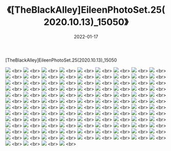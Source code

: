 ﻿---
layout: post
title:  《[TheBlackAlley]EileenPhotoSet.25(2020.10.13)_15050》
date:   2022-01-17
img: http://imgx.orgx.ga/漏D/2022/[TheBlackAlley]EileenPhotoSet.25(2020.10.13)_15050/000.jpg
categories: [美女, 清纯, 唯美]
---

[TheBlackAlley]EileenPhotoSet.25(2020.10.13)_15050

  ![](http://imgx.orgx.ga/漏D/2022/[TheBlackAlley]EileenPhotoSet.25(2020.10.13)_15050/001.jpg) <br> ![](http://imgx.orgx.ga/漏D/2022/[TheBlackAlley]EileenPhotoSet.25(2020.10.13)_15050/002.jpg) <br> ![](http://imgx.orgx.ga/漏D/2022/[TheBlackAlley]EileenPhotoSet.25(2020.10.13)_15050/003.jpg) <br> ![](http://imgx.orgx.ga/漏D/2022/[TheBlackAlley]EileenPhotoSet.25(2020.10.13)_15050/004.jpg) <br> ![](http://imgx.orgx.ga/漏D/2022/[TheBlackAlley]EileenPhotoSet.25(2020.10.13)_15050/005.jpg) <br> ![](http://imgx.orgx.ga/漏D/2022/[TheBlackAlley]EileenPhotoSet.25(2020.10.13)_15050/006.jpg) <br> ![](http://imgx.orgx.ga/漏D/2022/[TheBlackAlley]EileenPhotoSet.25(2020.10.13)_15050/007.jpg) <br> ![](http://imgx.orgx.ga/漏D/2022/[TheBlackAlley]EileenPhotoSet.25(2020.10.13)_15050/008.jpg) <br> ![](http://imgx.orgx.ga/漏D/2022/[TheBlackAlley]EileenPhotoSet.25(2020.10.13)_15050/009.jpg) <br> ![](http://imgx.orgx.ga/漏D/2022/[TheBlackAlley]EileenPhotoSet.25(2020.10.13)_15050/010.jpg) <br> ![](http://imgx.orgx.ga/漏D/2022/[TheBlackAlley]EileenPhotoSet.25(2020.10.13)_15050/011.jpg) <br> ![](http://imgx.orgx.ga/漏D/2022/[TheBlackAlley]EileenPhotoSet.25(2020.10.13)_15050/012.jpg) <br> ![](http://imgx.orgx.ga/漏D/2022/[TheBlackAlley]EileenPhotoSet.25(2020.10.13)_15050/013.jpg) <br> ![](http://imgx.orgx.ga/漏D/2022/[TheBlackAlley]EileenPhotoSet.25(2020.10.13)_15050/014.jpg) <br> ![](http://imgx.orgx.ga/漏D/2022/[TheBlackAlley]EileenPhotoSet.25(2020.10.13)_15050/015.jpg) <br> ![](http://imgx.orgx.ga/漏D/2022/[TheBlackAlley]EileenPhotoSet.25(2020.10.13)_15050/016.jpg) <br> ![](http://imgx.orgx.ga/漏D/2022/[TheBlackAlley]EileenPhotoSet.25(2020.10.13)_15050/017.jpg) <br> ![](http://imgx.orgx.ga/漏D/2022/[TheBlackAlley]EileenPhotoSet.25(2020.10.13)_15050/018.jpg) <br> ![](http://imgx.orgx.ga/漏D/2022/[TheBlackAlley]EileenPhotoSet.25(2020.10.13)_15050/019.jpg) <br> ![](http://imgx.orgx.ga/漏D/2022/[TheBlackAlley]EileenPhotoSet.25(2020.10.13)_15050/020.jpg) <br> ![](http://imgx.orgx.ga/漏D/2022/[TheBlackAlley]EileenPhotoSet.25(2020.10.13)_15050/021.jpg) <br> ![](http://imgx.orgx.ga/漏D/2022/[TheBlackAlley]EileenPhotoSet.25(2020.10.13)_15050/022.jpg) <br> ![](http://imgx.orgx.ga/漏D/2022/[TheBlackAlley]EileenPhotoSet.25(2020.10.13)_15050/023.jpg) <br> ![](http://imgx.orgx.ga/漏D/2022/[TheBlackAlley]EileenPhotoSet.25(2020.10.13)_15050/024.jpg) <br> ![](http://imgx.orgx.ga/漏D/2022/[TheBlackAlley]EileenPhotoSet.25(2020.10.13)_15050/025.jpg) <br> ![](http://imgx.orgx.ga/漏D/2022/[TheBlackAlley]EileenPhotoSet.25(2020.10.13)_15050/026.jpg) <br> ![](http://imgx.orgx.ga/漏D/2022/[TheBlackAlley]EileenPhotoSet.25(2020.10.13)_15050/027.jpg) <br> ![](http://imgx.orgx.ga/漏D/2022/[TheBlackAlley]EileenPhotoSet.25(2020.10.13)_15050/028.jpg) <br> ![](http://imgx.orgx.ga/漏D/2022/[TheBlackAlley]EileenPhotoSet.25(2020.10.13)_15050/029.jpg) <br> ![](http://imgx.orgx.ga/漏D/2022/[TheBlackAlley]EileenPhotoSet.25(2020.10.13)_15050/030.jpg) <br> ![](http://imgx.orgx.ga/漏D/2022/[TheBlackAlley]EileenPhotoSet.25(2020.10.13)_15050/031.jpg) <br> ![](http://imgx.orgx.ga/漏D/2022/[TheBlackAlley]EileenPhotoSet.25(2020.10.13)_15050/032.jpg) <br> ![](http://imgx.orgx.ga/漏D/2022/[TheBlackAlley]EileenPhotoSet.25(2020.10.13)_15050/033.jpg) <br> ![](http://imgx.orgx.ga/漏D/2022/[TheBlackAlley]EileenPhotoSet.25(2020.10.13)_15050/034.jpg) <br> ![](http://imgx.orgx.ga/漏D/2022/[TheBlackAlley]EileenPhotoSet.25(2020.10.13)_15050/035.jpg) <br> ![](http://imgx.orgx.ga/漏D/2022/[TheBlackAlley]EileenPhotoSet.25(2020.10.13)_15050/036.jpg) <br> ![](http://imgx.orgx.ga/漏D/2022/[TheBlackAlley]EileenPhotoSet.25(2020.10.13)_15050/037.jpg) <br> ![](http://imgx.orgx.ga/漏D/2022/[TheBlackAlley]EileenPhotoSet.25(2020.10.13)_15050/038.jpg) <br> ![](http://imgx.orgx.ga/漏D/2022/[TheBlackAlley]EileenPhotoSet.25(2020.10.13)_15050/039.jpg) <br> ![](http://imgx.orgx.ga/漏D/2022/[TheBlackAlley]EileenPhotoSet.25(2020.10.13)_15050/040.jpg) <br> ![](http://imgx.orgx.ga/漏D/2022/[TheBlackAlley]EileenPhotoSet.25(2020.10.13)_15050/041.jpg) <br> ![](http://imgx.orgx.ga/漏D/2022/[TheBlackAlley]EileenPhotoSet.25(2020.10.13)_15050/042.jpg) <br> ![](http://imgx.orgx.ga/漏D/2022/[TheBlackAlley]EileenPhotoSet.25(2020.10.13)_15050/043.jpg) <br> ![](http://imgx.orgx.ga/漏D/2022/[TheBlackAlley]EileenPhotoSet.25(2020.10.13)_15050/044.jpg) <br> ![](http://imgx.orgx.ga/漏D/2022/[TheBlackAlley]EileenPhotoSet.25(2020.10.13)_15050/045.jpg) <br> ![](http://imgx.orgx.ga/漏D/2022/[TheBlackAlley]EileenPhotoSet.25(2020.10.13)_15050/046.jpg) <br> ![](http://imgx.orgx.ga/漏D/2022/[TheBlackAlley]EileenPhotoSet.25(2020.10.13)_15050/047.jpg) <br> ![](http://imgx.orgx.ga/漏D/2022/[TheBlackAlley]EileenPhotoSet.25(2020.10.13)_15050/048.jpg) <br> ![](http://imgx.orgx.ga/漏D/2022/[TheBlackAlley]EileenPhotoSet.25(2020.10.13)_15050/049.jpg) <br> ![](http://imgx.orgx.ga/漏D/2022/[TheBlackAlley]EileenPhotoSet.25(2020.10.13)_15050/050.jpg) <br> ![](http://imgx.orgx.ga/漏D/2022/[TheBlackAlley]EileenPhotoSet.25(2020.10.13)_15050/051.jpg) <br> ![](http://imgx.orgx.ga/漏D/2022/[TheBlackAlley]EileenPhotoSet.25(2020.10.13)_15050/052.jpg) <br> ![](http://imgx.orgx.ga/漏D/2022/[TheBlackAlley]EileenPhotoSet.25(2020.10.13)_15050/053.jpg) <br> ![](http://imgx.orgx.ga/漏D/2022/[TheBlackAlley]EileenPhotoSet.25(2020.10.13)_15050/054.jpg) <br> ![](http://imgx.orgx.ga/漏D/2022/[TheBlackAlley]EileenPhotoSet.25(2020.10.13)_15050/055.jpg) <br> ![](http://imgx.orgx.ga/漏D/2022/[TheBlackAlley]EileenPhotoSet.25(2020.10.13)_15050/056.jpg) <br> ![](http://imgx.orgx.ga/漏D/2022/[TheBlackAlley]EileenPhotoSet.25(2020.10.13)_15050/057.jpg) <br> ![](http://imgx.orgx.ga/漏D/2022/[TheBlackAlley]EileenPhotoSet.25(2020.10.13)_15050/058.jpg) <br> ![](http://imgx.orgx.ga/漏D/2022/[TheBlackAlley]EileenPhotoSet.25(2020.10.13)_15050/059.jpg) <br> ![](http://imgx.orgx.ga/漏D/2022/[TheBlackAlley]EileenPhotoSet.25(2020.10.13)_15050/060.jpg) <br> ![](http://imgx.orgx.ga/漏D/2022/[TheBlackAlley]EileenPhotoSet.25(2020.10.13)_15050/061.jpg) <br> ![](http://imgx.orgx.ga/漏D/2022/[TheBlackAlley]EileenPhotoSet.25(2020.10.13)_15050/062.jpg) <br> ![](http://imgx.orgx.ga/漏D/2022/[TheBlackAlley]EileenPhotoSet.25(2020.10.13)_15050/063.jpg) <br> ![](http://imgx.orgx.ga/漏D/2022/[TheBlackAlley]EileenPhotoSet.25(2020.10.13)_15050/064.jpg) <br> ![](http://imgx.orgx.ga/漏D/2022/[TheBlackAlley]EileenPhotoSet.25(2020.10.13)_15050/065.jpg) <br> ![](http://imgx.orgx.ga/漏D/2022/[TheBlackAlley]EileenPhotoSet.25(2020.10.13)_15050/066.jpg) <br> ![](http://imgx.orgx.ga/漏D/2022/[TheBlackAlley]EileenPhotoSet.25(2020.10.13)_15050/067.jpg) <br> ![](http://imgx.orgx.ga/漏D/2022/[TheBlackAlley]EileenPhotoSet.25(2020.10.13)_15050/068.jpg) <br> ![](http://imgx.orgx.ga/漏D/2022/[TheBlackAlley]EileenPhotoSet.25(2020.10.13)_15050/069.jpg) <br> ![](http://imgx.orgx.ga/漏D/2022/[TheBlackAlley]EileenPhotoSet.25(2020.10.13)_15050/070.jpg) <br> ![](http://imgx.orgx.ga/漏D/2022/[TheBlackAlley]EileenPhotoSet.25(2020.10.13)_15050/071.jpg) <br> ![](http://imgx.orgx.ga/漏D/2022/[TheBlackAlley]EileenPhotoSet.25(2020.10.13)_15050/072.jpg) <br> ![](http://imgx.orgx.ga/漏D/2022/[TheBlackAlley]EileenPhotoSet.25(2020.10.13)_15050/073.jpg) <br> ![](http://imgx.orgx.ga/漏D/2022/[TheBlackAlley]EileenPhotoSet.25(2020.10.13)_15050/074.jpg) <br> ![](http://imgx.orgx.ga/漏D/2022/[TheBlackAlley]EileenPhotoSet.25(2020.10.13)_15050/075.jpg) <br> ![](http://imgx.orgx.ga/漏D/2022/[TheBlackAlley]EileenPhotoSet.25(2020.10.13)_15050/076.jpg) <br> ![](http://imgx.orgx.ga/漏D/2022/[TheBlackAlley]EileenPhotoSet.25(2020.10.13)_15050/077.jpg) <br> ![](http://imgx.orgx.ga/漏D/2022/[TheBlackAlley]EileenPhotoSet.25(2020.10.13)_15050/078.jpg) <br> ![](http://imgx.orgx.ga/漏D/2022/[TheBlackAlley]EileenPhotoSet.25(2020.10.13)_15050/079.jpg) <br> ![](http://imgx.orgx.ga/漏D/2022/[TheBlackAlley]EileenPhotoSet.25(2020.10.13)_15050/080.jpg) <br> ![](http://imgx.orgx.ga/漏D/2022/[TheBlackAlley]EileenPhotoSet.25(2020.10.13)_15050/081.jpg) <br> ![](http://imgx.orgx.ga/漏D/2022/[TheBlackAlley]EileenPhotoSet.25(2020.10.13)_15050/082.jpg) <br> ![](http://imgx.orgx.ga/漏D/2022/[TheBlackAlley]EileenPhotoSet.25(2020.10.13)_15050/083.jpg) <br> ![](http://imgx.orgx.ga/漏D/2022/[TheBlackAlley]EileenPhotoSet.25(2020.10.13)_15050/084.jpg) <br> ![](http://imgx.orgx.ga/漏D/2022/[TheBlackAlley]EileenPhotoSet.25(2020.10.13)_15050/085.jpg) <br> ![](http://imgx.orgx.ga/漏D/2022/[TheBlackAlley]EileenPhotoSet.25(2020.10.13)_15050/086.jpg) <br> ![](http://imgx.orgx.ga/漏D/2022/[TheBlackAlley]EileenPhotoSet.25(2020.10.13)_15050/087.jpg) <br> ![](http://imgx.orgx.ga/漏D/2022/[TheBlackAlley]EileenPhotoSet.25(2020.10.13)_15050/088.jpg) <br> ![](http://imgx.orgx.ga/漏D/2022/[TheBlackAlley]EileenPhotoSet.25(2020.10.13)_15050/089.jpg) <br> ![](http://imgx.orgx.ga/漏D/2022/[TheBlackAlley]EileenPhotoSet.25(2020.10.13)_15050/090.jpg) <br> ![](http://imgx.orgx.ga/漏D/2022/[TheBlackAlley]EileenPhotoSet.25(2020.10.13)_15050/091.jpg) <br> ![](http://imgx.orgx.ga/漏D/2022/[TheBlackAlley]EileenPhotoSet.25(2020.10.13)_15050/092.jpg) <br> ![](http://imgx.orgx.ga/漏D/2022/[TheBlackAlley]EileenPhotoSet.25(2020.10.13)_15050/093.jpg) <br> ![](http://imgx.orgx.ga/漏D/2022/[TheBlackAlley]EileenPhotoSet.25(2020.10.13)_15050/094.jpg) <br> ![](http://imgx.orgx.ga/漏D/2022/[TheBlackAlley]EileenPhotoSet.25(2020.10.13)_15050/095.jpg) <br> ![](http://imgx.orgx.ga/漏D/2022/[TheBlackAlley]EileenPhotoSet.25(2020.10.13)_15050/096.jpg) <br> ![](http://imgx.orgx.ga/漏D/2022/[TheBlackAlley]EileenPhotoSet.25(2020.10.13)_15050/097.jpg) <br> ![](http://imgx.orgx.ga/漏D/2022/[TheBlackAlley]EileenPhotoSet.25(2020.10.13)_15050/098.jpg) <br> ![](http://imgx.orgx.ga/漏D/2022/[TheBlackAlley]EileenPhotoSet.25(2020.10.13)_15050/099.jpg) <br> ![](http://imgx.orgx.ga/漏D/2022/[TheBlackAlley]EileenPhotoSet.25(2020.10.13)_15050/100.jpg) <br> ![](http://imgx.orgx.ga/漏D/2022/[TheBlackAlley]EileenPhotoSet.25(2020.10.13)_15050/101.jpg) <br> ![](http://imgx.orgx.ga/漏D/2022/[TheBlackAlley]EileenPhotoSet.25(2020.10.13)_15050/102.jpg) <br> ![](http://imgx.orgx.ga/漏D/2022/[TheBlackAlley]EileenPhotoSet.25(2020.10.13)_15050/103.jpg) <br> ![](http://imgx.orgx.ga/漏D/2022/[TheBlackAlley]EileenPhotoSet.25(2020.10.13)_15050/104.jpg) <br> ![](http://imgx.orgx.ga/漏D/2022/[TheBlackAlley]EileenPhotoSet.25(2020.10.13)_15050/105.jpg) <br> ![](http://imgx.orgx.ga/漏D/2022/[TheBlackAlley]EileenPhotoSet.25(2020.10.13)_15050/106.jpg) <br> ![](http://imgx.orgx.ga/漏D/2022/[TheBlackAlley]EileenPhotoSet.25(2020.10.13)_15050/107.jpg) <br> ![](http://imgx.orgx.ga/漏D/2022/[TheBlackAlley]EileenPhotoSet.25(2020.10.13)_15050/108.jpg) <br> ![](http://imgx.orgx.ga/漏D/2022/[TheBlackAlley]EileenPhotoSet.25(2020.10.13)_15050/109.jpg) <br> ![](http://imgx.orgx.ga/漏D/2022/[TheBlackAlley]EileenPhotoSet.25(2020.10.13)_15050/110.jpg) <br> ![](http://imgx.orgx.ga/漏D/2022/[TheBlackAlley]EileenPhotoSet.25(2020.10.13)_15050/111.jpg) <br> ![](http://imgx.orgx.ga/漏D/2022/[TheBlackAlley]EileenPhotoSet.25(2020.10.13)_15050/112.jpg) <br>